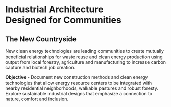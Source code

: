 

# Industrial Architecture Designed&nbsp;for&nbsp;Communities 


## The New Countryside

New clean energy technologies are leading communities to create mutually beneficial relationships for waste reuse and clean energy production using output from local forestry, agriculture and manufacturing to increase carbon capture and biotech job creation.  

<b>Objective</b> - Document new construction methods and clean energy technologies that allow energy resource centers to be integrated with nearby residential neighborhoods, walkable pastures and robust foresty.  Explore sustainable industrial designs that emphasize a connection to nature, comfort and inclusion.